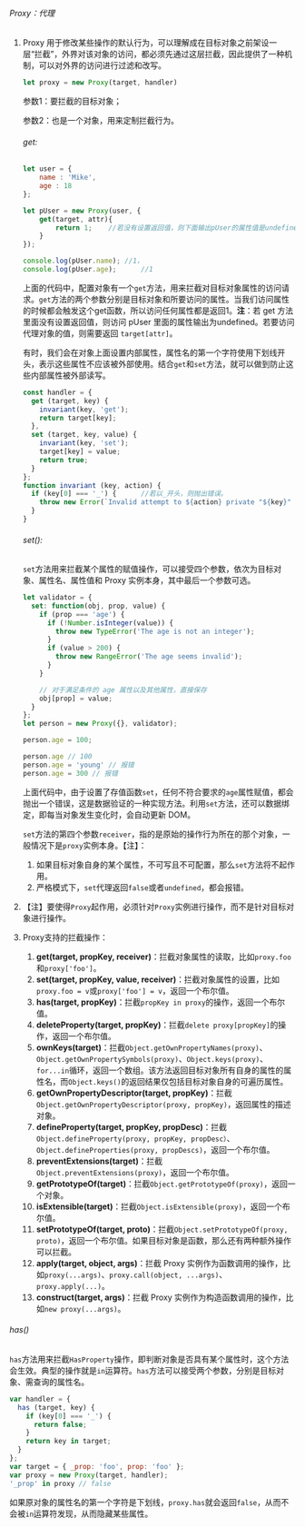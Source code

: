 ###### Proxy：代理

1. Proxy 用于修改某些操作的默认行为，可以理解成在目标对象之前架设一层“拦截”，外界对该对象的访问，都必须先通过这层拦截，因此提供了一种机制，可以对外界的访问进行过滤和改写。

   ```js
   let proxy = new Proxy(target, handler)
   ```

   参数1：要拦截的目标对象；

   参数2：也是一个对象，用来定制拦截行为。

   ###### get:

   ```js
   let user = {
       name : 'Mike',
       age : 18
   };
   
   let pUser = new Proxy(user, {
       get(target, attr){
           return 1;	//若没有设置返回值，则下面输出pUser的属性值是undefined。
       }
   });
   
   console.log(pUser.name);	//1，
   console.log(pUser.age);		//1
   ```

   上面的代码中，配置对象有一个`get`方法，用来拦截对目标对象属性的访问请求。`get`方法的两个参数分别是目标对象和所要访问的属性。当我们访问属性的时候都会触发这个get函数，所以访问任何属性都是返回1。**注**：若 get 方法里面没有设置返回值，则访问 pUser 里面的属性输出为undefined。若要访问代理对象的值，则需要返回 `target[attr]`。

   ​		有时，我们会在对象上面设置内部属性，属性名的第一个字符使用下划线开头，表示这些属性不应该被外部使用。结合`get`和`set`方法，就可以做到防止这些内部属性被外部读写。

   ```javascript
   const handler = {
     get (target, key) {
       invariant(key, 'get');
       return target[key];
     },
     set (target, key, value) {
       invariant(key, 'set');
       target[key] = value;
       return true;
     }
   };
   function invariant (key, action) {
     if (key[0] === '_') {		//若以_开头，则抛出错误。
       throw new Error(`Invalid attempt to ${action} private "${key}" property`);
     }
   }
   ```

   ###### set(): 

   ​		`set`方法用来拦截某个属性的赋值操作，可以接受四个参数，依次为目标对象、属性名、属性值和 Proxy 实例本身，其中最后一个参数可选。

   ```js
   let validator = {
     set: function(obj, prop, value) {
       if (prop === 'age') {
         if (!Number.isInteger(value)) {
           throw new TypeError('The age is not an integer');
         }
         if (value > 200) {
           throw new RangeError('The age seems invalid');
         }
       }
   
       // 对于满足条件的 age 属性以及其他属性，直接保存
       obj[prop] = value;
     }
   };
   let person = new Proxy({}, validator);
   
   person.age = 100;
   
   person.age // 100
   person.age = 'young' // 报错
   person.age = 300 // 报错
   ```

   上面代码中，由于设置了存值函数`set`，任何不符合要求的`age`属性赋值，都会抛出一个错误，这是数据验证的一种实现方法。利用`set`方法，还可以数据绑定，即每当对象发生变化时，会自动更新 DOM。

   ​		`set`方法的第四个参数`receiver`，指的是原始的操作行为所在的那个对象，一般情况下是`proxy`实例本身。【注】：

   1. 如果目标对象自身的某个属性，不可写且不可配置，那么`set`方法将不起作用。
   2. 严格模式下，`set`代理返回`false`或者`undefined`，都会报错。

2. 【注】要使得`Proxy`起作用，必须针对`Proxy`实例进行操作，而不是针对目标对象进行操作。

3. Proxy支持的拦截操作：

   1. **get(target, propKey, receiver)**：拦截对象属性的读取，比如`proxy.foo`和`proxy['foo']`。
   2. **set(target, propKey, value, receiver)**：拦截对象属性的设置，比如`proxy.foo = v`或`proxy['foo'] = v`，返回一个布尔值。
   3. **has(target, propKey)**：拦截`propKey in proxy`的操作，返回一个布尔值。
   4. **deleteProperty(target, propKey)**：拦截`delete proxy[propKey]`的操作，返回一个布尔值。
   5. **ownKeys(target)**：拦截`Object.getOwnPropertyNames(proxy)`、`Object.getOwnPropertySymbols(proxy)`、`Object.keys(proxy)`、`for...in`循环，返回一个数组。该方法返回目标对象所有自身的属性的属性名，而`Object.keys()`的返回结果仅包括目标对象自身的可遍历属性。
   6. **getOwnPropertyDescriptor(target, propKey)**：拦截`Object.getOwnPropertyDescriptor(proxy, propKey)`，返回属性的描述对象。
   7. **defineProperty(target, propKey, propDesc)**：拦截`Object.defineProperty(proxy, propKey, propDesc）`、`Object.defineProperties(proxy, propDescs)`，返回一个布尔值。
   8. **preventExtensions(target)**：拦截`Object.preventExtensions(proxy)`，返回一个布尔值。
   9. **getPrototypeOf(target)**：拦截`Object.getPrototypeOf(proxy)`，返回一个对象。
   10. **isExtensible(target)**：拦截`Object.isExtensible(proxy)`，返回一个布尔值。
   11. **setPrototypeOf(target, proto)**：拦截`Object.setPrototypeOf(proxy, proto)`，返回一个布尔值。如果目标对象是函数，那么还有两种额外操作可以拦截。
   12. **apply(target, object, args)**：拦截 Proxy 实例作为函数调用的操作，比如`proxy(...args)`、`proxy.call(object, ...args)`、`proxy.apply(...)`。
   13. **construct(target, args)**：拦截 Proxy 实例作为构造函数调用的操作，比如`new proxy(...args)`。

###### has()

`has`方法用来拦截`HasProperty`操作，即判断对象是否具有某个属性时，这个方法会生效。典型的操作就是`in`运算符。`has`方法可以接受两个参数，分别是目标对象、需查询的属性名。

```javascript
var handler = {
  has (target, key) {
    if (key[0] === '_') {
      return false;
    }
    return key in target;
  }
};
var target = { _prop: 'foo', prop: 'foo' };
var proxy = new Proxy(target, handler);
'_prop' in proxy // false
```

如果原对象的属性名的第一个字符是下划线，`proxy.has`就会返回`false`，从而不会被`in`运算符发现，从而隐藏某些属性。

